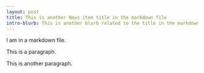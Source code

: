 ```yaml
---
layout: post
title: This is another News item title in the markdown file
intro-blurb: This is another blurb related to the title in the markdown file
---
```

I am in a markdown file.

This is a paragraph.

This is another paragraph.
